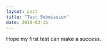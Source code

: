 ```yaml
---
layout: post
title: "Test Submission"
date: 2019-03-15
---
```

Hope my first test can make a success.
